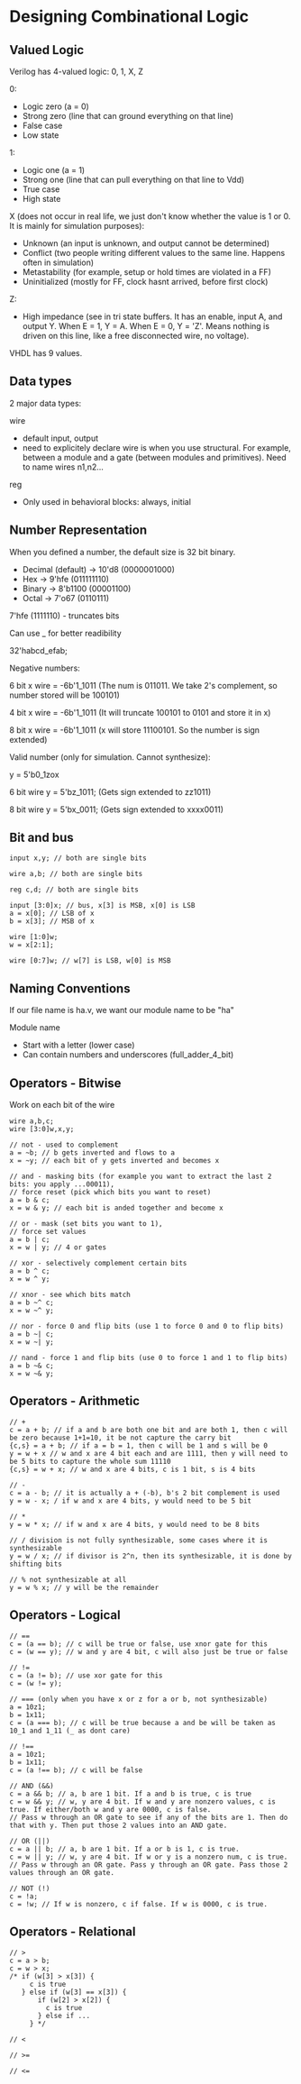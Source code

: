 # Designing Combinational Logic

## Valued Logic
Verilog has 4-valued logic: 0, 1, X, Z

0: 
- Logic zero (a = 0)
- Strong zero (line that can ground everything on that line)
- False case
- Low state

1:
- Logic one (a = 1)
- Strong one (line that can pull everything on that line to Vdd)
- True case
- High state

X (does not occur in real life, we just don't know whether the value is 1 or 0. It is mainly for simulation purposes):
- Unknown (an input is unknown, and output cannot be determined)
- Conflict (two people writing different values to the same line. Happens often in simulation)
- Metastability (for example, setup or hold times are violated in a FF)
- Uninitialized (mostly for FF, clock hasnt arrived, before first clock)

Z:
- High impedance (see in tri state buffers. It has an enable, input A, and output Y. When E = 1, Y = A. When E = 0, Y = 'Z'. Means nothing is driven on this line, like a free disconnected wire, no voltage).

VHDL has 9 values.

## Data types
2 major data types:

wire
 - default input, output
 - need to explicitely declare wire is when you use structural. For example, between a module and a gate (between modules and primitives). Need to name wires n1,n2...

reg
 - Only used in behavioral blocks: always, initial

## Number Representation
When you defined a number, the default size is 32 bit binary.

<size><base><number>

- Decimal (default) -> 10'd8 (0000001000)
- Hex -> 9'hfe (011111110)
- Binary -> 8'b1100 (00001100)
- Octal -> 7'o67 (0110111)

7'hfe (1111110) - truncates bits

Can use _ for better readibility

32'habcd_efab;

Negative numbers:

6 bit x wire = -6b'1_1011 (The num is 011011. We take 2's complement, so number stored will be 100101)

4 bit x wire = -6b'1_1011 (It will truncate 100101 to 0101 and store it in x)

8 bit x wire = -6b'1_1011 (x will store 11100101. So the number is sign extended)

Valid number (only for simulation. Cannot synthesize):

y = 5'b0_1zox

6 bit wire y = 5'bz_1011; (Gets sign extended to zz1011)

8 bit wire y = 5'bx_0011; (Gets sign extended to xxxx0011)

## Bit and bus
```
input x,y; // both are single bits

wire a,b; // both are single bits

reg c,d; // both are single bits

input [3:0]x; // bus, x[3] is MSB, x[0] is LSB
a = x[0]; // LSB of x
b = x[3]; // MSB of x

wire [1:0]w;
w = x[2:1]; 

wire [0:7]w; // w[7] is LSB, w[0] is MSB
```
## Naming Conventions
If our file name is ha.v, we want our module name to be "ha"

Module name 
 - Start with a letter (lower case)
 - Can contain numbers and underscores (full_adder_4_bit)

## Operators - Bitwise
Work on each bit of the wire

```
wire a,b,c;
wire [3:0]w,x,y;

// not - used to complement
a = ~b; // b gets inverted and flows to a
x = ~y; // each bit of y gets inverted and becomes x

// and - masking bits (for example you want to extract the last 2 bits: you apply ...00011),
// force reset (pick which bits you want to reset)
a = b & c;
x = w & y; // each bit is anded together and become x

// or - mask (set bits you want to 1),
// force set values
a = b | c;
x = w | y; // 4 or gates

// xor - selectively complement certain bits 
a = b ^ c;
x = w ^ y;

// xnor - see which bits match
a = b ~^ c;
x = w ~^ y;

// nor - force 0 and flip bits (use 1 to force 0 and 0 to flip bits)
a = b ~| c;
x = w ~| y;

// nand - force 1 and flip bits (use 0 to force 1 and 1 to flip bits)
a = b ~& c;
x = w ~& y;
```

## Operators - Arithmetic
```
// +
c = a + b; // if a and b are both one bit and are both 1, then c will be zero because 1+1=10, it be not capture the carry bit
{c,s} = a + b; // if a = b = 1, then c will be 1 and s will be 0
y = w + x // w and x are 4 bit each and are 1111, then y will need to be 5 bits to capture the whole sum 11110
{c,s} = w + x; // w and x are 4 bits, c is 1 bit, s is 4 bits

// -
c = a - b; // it is actually a + (-b), b's 2 bit complement is used
y = w - x; / if w and x are 4 bits, y would need to be 5 bit

// *
y = w * x; // if w and x are 4 bits, y would need to be 8 bits

// / division is not fully synthesizable, some cases where it is synthesizable
y = w / x; // if divisor is 2^n, then its synthesizable, it is done by shifting bits

// % not synthesizable at all
y = w % x; // y will be the remainder
```

## Operators - Logical
```
// ==
c = (a == b); // c will be true or false, use xnor gate for this
c = (w == y); // w and y are 4 bit, c will also just be true or false

// !=
c = (a != b); // use xor gate for this
c = (w != y);

// === (only when you have x or z for a or b, not synthesizable)
a = 10z1;
b = 1x11;
c = (a === b); // c will be true because a and be will be taken as 10_1 and 1_11 (_ as dont care)

// !==
a = 10z1;
b = 1x11;
c = (a !== b); // c will be false

// AND (&&)
c = a && b; // a, b are 1 bit. If a and b is true, c is true
c = w && y; // w, y are 4 bit. If w and y are nonzero values, c is true. If either/both w and y are 0000, c is false.
// Pass w through an OR gate to see if any of the bits are 1. Then do that with y. Then put those 2 values into an AND gate.

// OR (||)
c = a || b; // a, b are 1 bit. If a or b is 1, c is true.
c = w || y; // w, y are 4 bit. If w or y is a nonzero num, c is true.
// Pass w through an OR gate. Pass y through an OR gate. Pass those 2 values through an OR gate.

// NOT (!)
c = !a;
c = !w; // If w is nonzero, c if false. If w is 0000, c is true.
```

## Operators - Relational
```
// >
c = a > b;
c = w > x;
/* if (w[3] > x[3]) {
     c is true
   } else if (w[3] == x[3]) {
       if (w[2] > x[2]) {
         c is true
       } else if ...
     } */

// <

// >=

// <=
```
